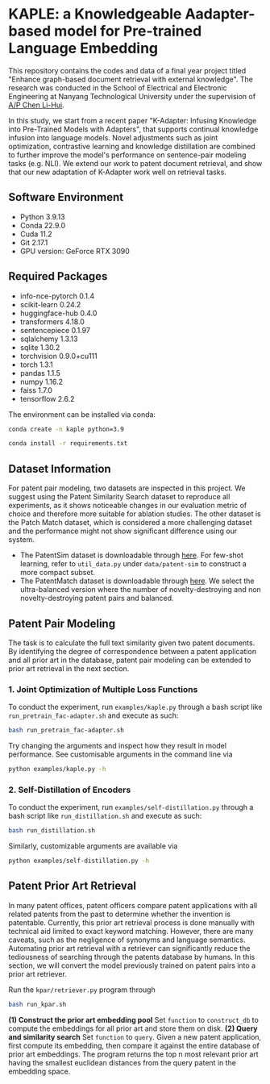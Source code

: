 # KAPLE: a Knowledgeable Aadapter-based model for Pre-trained Language Embedding
This repository contains the codes and data of a final year project titled "Enhance graph-based document retrieval with external knowledge". The research was conducted in the School of Electrical and Electronic Engineering at Nanyang Technological University under the supervision of [A/P Chen Li-Hui](https://dr.ntu.edu.sg/cris/rp/rp00969).

In this study, we start from a recent paper "K-Adapter: Infusing Knowledge into Pre-Trained Models with Adapters", that supports continual knowledge infusion into language models. Novel adjustments such as joint optimization, contrastive learning and knowledge distillation are combined to further improve the model's performance on sentence-pair modeling tasks (e.g. NLI). We extend our work to patent document retrieval, and show that our new adaptation of K-Adapter work well on retrieval tasks.

## Software Environment
- Python 3.9.13
- Conda 22.9.0
- Cuda 11.2
- Git 2.17.1
- GPU version: GeForce RTX 3090

## Required Packages
- info-nce-pytorch 0.1.4
- scikit-learn 0.24.2
- huggingface-hub 0.4.0
- transformers 4.18.0
- sentencepiece 0.1.97
- sqlalchemy 1.3.13
- sqlite 1.30.2
- torchvision 0.9.0+cu111
- torch 1.3.1
- pandas 1.1.5
- numpy 1.16.2
- faiss 1.7.0
- tensorflow 2.6.2

The environment can be installed via conda:
```bash
conda create -n kaple python=3.9
```
```bash
conda install -r requirements.txt
```
## Dataset Information
For patent pair modeling, two datasets are inspected in this project. We suggest using the Patent Similarity Search dataset to reproduce all experiments, as it shows noticeable changes in our evaluation metric of choice and therefore more suitable for ablation studies. The other dataset is the Patch Match dataset, which is considered a more challenging dataset and the performance might not show significant difference using our system.

- The PatentSim dataset is downloadable through [here](https://figshare.com/articles/corpus_tar_gz/7257194). For few-shot learning, refer to `util_data.py` under `data/patent-sim` to construct a more compact subset.
- The PatentMatch dataset is downloadable through [here](https://hpi.de/naumann/projects/web-science/paar-patent-analysis-and-retrieval/patentmatch.html). We select the ultra-balanced version where the number of novelty-destroying and non novelty-destroying patent pairs and balanced.

## Patent Pair Modeling
The task is to calculate the full text similarity given two patent documents. By identifying the degree of correspondence between a patent application and all prior art in the database, patent pair modeling can be extended to prior art retrieval in the next section.

### 1. Joint Optimization of Multiple Loss Functions
To conduct the experiment, run `examples/kaple.py` through a bash script like `run_pretrain_fac-adapter.sh` and execute as such:
```bash
bash run_pretrain_fac-adapter.sh
```
Try changing the arguments and inspect how they result in model performance. See customisable arguments in the command line via
```bash
python examples/kaple.py -h
```
### 2. Self-Distillation of Encoders
To conduct the experiment, run `examples/self-distillation.py` through a bash script like `run_distillation.sh` and execute as such:
```bash
bash run_distillation.sh
```
Similarly, customizable arguments are available via
```bash
python examples/self-distillation.py -h
```

## Patent Prior Art Retrieval
In many patent offices, patent officers compare patent applications with all related patents from the past to determine whether the invention is patentable. Currently, this prior art retrieval process is done manually with technical aid limited to exact keyword matching. However, there are many caveats, such as the negligence of synonyms and language semantics. Automating prior art retrieval with a retriever can significantly reduce the tediousness of searching through the patents database by humans. In this section, we will convert the model previously trained on patent pairs into a prior art retriever.

Run the `kpar/retriever.py` program through
```bash
bash run_kpar.sh
```
**(1) Construct the prior art embedding pool**
Set `function` to `construct_db` to compute the embeddings for all prior art and store them on disk.
**(2) Query and similarity search**
Set `function` to `query`.
Given a new patent application, first compute its embedding, then compare it against the entire database of prior art embeddings. The program returns the top n most relevant prior art having the smallest euclidean distances from the query patent in the embedding space.
